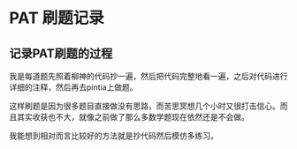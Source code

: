 # PAT 刷题记录

## 记录PAT刷题的过程

我是每道题先照着柳神的代码抄一遍，然后把代码完整地看一遍，之后对代码进行详细的注释，然后再去pintia上做题。

这样刷题是因为很多题目直接做没有思路，而苦思冥想几个小时又很打击信心。而且其实收获也不大，就像之前做了那么多数学题现在依然还是不会做。

我能想到相对而言比较好的方法就是抄代码然后模仿多练习。